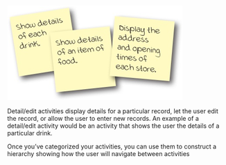![](.guides/img/4.png)

Detail/edit activities display details for a particular record, let the user edit the record, or allow the user to enter new records. An example of a detail/edit activity would be an activity that shows the user the details of a particular drink.


Once you’ve categorized your activities, you can use them to construct a hierarchy showing how the user will navigate between activities
